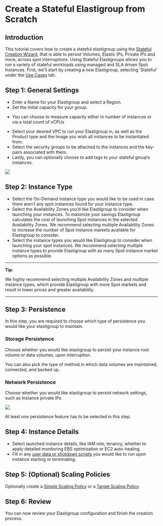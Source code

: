 # Create a Stateful Elastigroup from Scratch

## Introduction

This tutorial covers how to create a stateful elastigroup using the [Stateful Creation Wizard](https://console.spotinst.com/spt/aws/ec2/elastigroup/stateful/create/general), that is able to persist Volumes, Elastic IPs, Private IPs and more, across spot interruptions. Using Stateful Elastigroups allows you to run a variety of stateful workloads using managed and SLA driven Spot Instances.
First, we’ll start by creating a new Elastigroup, selecting ‘Stateful’ under the [Use Cases](https://console.spotinst.com/spt/aws/ec2/elastigroup/create/setup) tab.

## Step 1: General Settings

* Enter a Name for your Elastigroup and select a Region.
* Set the initial capacity for your group.
 - You can choose to measure capacity either in number of instances or via a total count of vCPUs
* Select your desired VPC to run your Elastigroup in, as well as the Product type and the Image you wish all instances to be instantiated from.
* Select the security groups to be attached to the instances and the key-pairs associated with them.
* Lastly, you can optionally choose to add tags to your stateful group’s instances.

<img src="/elastigroup/_media/create-a-stateful-elastigroup-from-scratch_1.png" />

## Step 2: Instance Type

* Select the On-Demand instance type you would like to be used in case there aren’t any spot instances found for your instance type.
* Select the Availability Zones you’d like Elastigroup to consider when launching your instances. To maximize your savings Elastigroup calculates the cost of launching Spot instances in the selected Availability Zones. We recommend selecting multiple Availability Zones to increase the number of Spot instance markets available for Elastigroup to consider.
* Select the instance types you would like Elastigroup to consider when launching your spot instances. We recommend selecting multiple instance types to provide Elastigroup with as many Spot instance market options as possible.

---

**Tip:**

We highly recommend selecting multiple Availability Zones and multiple instance types, which provide Elastigroup with more Spot markets and result in lower prices and greater availability.

---

## Step 3: Persistence

In this step, you are required to choose which type of persistence you would like your elastigroup to maintain.

### Storage Persistence

Choose whether you would like elastigroup to persist your instance root volume or data volumes, upon interruption.

You can also pick the type of method in which data volumes are maintained, connected, and backed up.

### Network Persistence

Choose whether you would like elastigroup to persist network settings, such as Instance private IPs.

<img src="/elastigroup/_media/create-a-stateful-elastigroup-from-scratch_2.png" />

At least one persistence feature has to be selected in this step.

## Step 4: Instance Details

* Select launched instance details, like IAM role, tenancy, whether to apply detailed monitoring EBS optimization or EC2 auto-healing.
* Fill in any [user data or shutdown scripts](elastigroup/features/compute/shutdown-scripts) you would like to run upon instance starting or terminating.

## Step 5: (Optional) Scaling Policies

Optionally create a [Simple Scaling Policy](elastigroup/features/scaling/simple-scaling-policies) or a [Target Scaling Policy](elastigroup/features/scaling/target-scaling).

## Step 6: Review

You can now review your Elastigroup configuration and finish the creation process.
